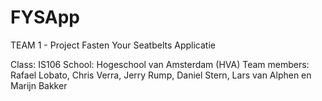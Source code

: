 FYSApp
======

TEAM 1 - Project Fasten Your Seatbelts Applicatie

Class: IS106
School: Hogeschool van Amsterdam (HVA)
Team members: Rafael Lobato, Chris Verra, Jerry Rump, Daniel Stern, 
              Lars van Alphen en Marijn Bakker
